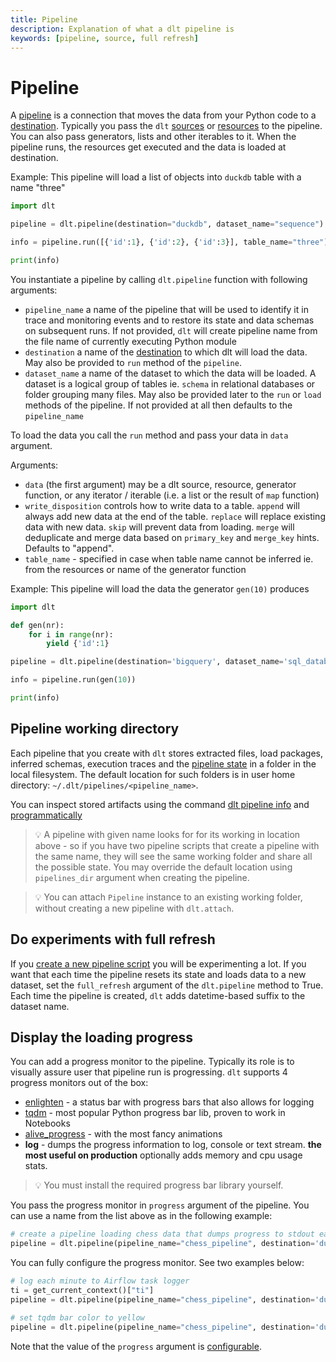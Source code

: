 ```yaml
---
title: Pipeline
description: Explanation of what a dlt pipeline is
keywords: [pipeline, source, full refresh]
---
```


# Pipeline

A [pipeline](glossary.md#pipeline) is a connection that moves the data from your Python code to a
[destination](glossary.md#destination). Typically you pass the `dlt` [sources](source.md) or
[resources](resource.md) to the pipeline. You can also pass generators, lists and other iterables to
it. When the pipeline runs, the resources get executed and the data is loaded at destination.

Example: This pipeline will load a list of objects into `duckdb` table with a name "three"

```python
import dlt

pipeline = dlt.pipeline(destination="duckdb", dataset_name="sequence")

info = pipeline.run([{'id':1}, {'id':2}, {'id':3}], table_name="three")

print(info)
```

You instantiate a pipeline by calling `dlt.pipeline` function with following arguments:

- `pipeline_name` a name of the pipeline that will be used to identify it in trace and monitoring
  events and to restore its state and data schemas on subsequent runs. If not provided, `dlt` will
  create pipeline name from the file name of currently executing Python module
- `destination` a name of the [destination](../dlt-ecosystem/destinations/bigquery) to which dlt
  will load the data. May also be provided to `run` method of the `pipeline`.
- `dataset_name` a name of the dataset to which the data will be loaded. A dataset is a logical
  group of tables ie. `schema` in relational databases or folder grouping many files. May also be
  provided later to the `run` or `load` methods of the pipeline. If not provided at all then
  defaults to the `pipeline_name`

To load the data you call the `run` method and pass your data in `data` argument.

Arguments:

- `data` (the first argument) may be a dlt source, resource, generator function, or any iterator /
  iterable (i.e. a list or the result of `map` function)
- `write_disposition` controls how to write data to a table. `append` will always add new data at
  the end of the table. `replace` will replace existing data with new data. `skip` will prevent data
  from loading. `merge` will deduplicate and merge data based on `primary_key` and `merge_key`
  hints. Defaults to "append".
- `table_name` - specified in case when table name cannot be inferred ie. from the resources or name
  of the generator function

Example: This pipeline will load the data the generator `gen(10)` produces

```python
import dlt

def gen(nr):
    for i in range(nr):
        yield {'id':1}

pipeline = dlt.pipeline(destination='bigquery', dataset_name='sql_database_data')

info = pipeline.run(gen(10))

print(info)
```

## Pipeline working directory

Each pipeline that you create with `dlt` stores extracted files, load packages, inferred schemas,
execution traces and the [pipeline state](state.md) in a folder in the local filesystem. The default
location for such folders is in user home directory: `~/.dlt/pipelines/<pipeline_name>`.

You can inspect stored artifacts using the command
[dlt pipeline info](../reference/command-line-interface.md#dlt-pipeline) and
[programmatically](../walkthroughs/run-a-pipeline.md#4-inspect-a-load-process)

> 💡 A pipeline with given name looks for for its working in location above - so if you have two
> pipeline scripts that create a pipeline with the same name, they will see the same working folder
> and share all the possible state. You may override the default location using `pipelines_dir`
> argument when creating the pipeline.

> 💡 You can attach `Pipeline` instance to an existing working folder, without creating a new
> pipeline with `dlt.attach`.

## Do experiments with full refresh

If you [create a new pipeline script](../walkthroughs/create-a-pipeline.md) you will be
experimenting a lot. If you want that each time the pipeline resets its state and loads data to a
new dataset, set the `full_refresh` argument of the `dlt.pipeline` method to True. Each time the
pipeline is created, `dlt` adds datetime-based suffix to the dataset name.

## Display the loading progress

You can add a progress monitor to the pipeline. Typically its role is to visually assure user that
pipeline run is progressing. `dlt` supports 4 progress monitors out of the box:

- [enlighten](https://github.com/Rockhopper-Technologies/enlighten) - a status bar with progress
  bars that also allows for logging
- [tqdm](https://github.com/tqdm/tqdm) - most popular Python progress bar lib, proven to work in
  Notebooks
- [alive_progress](https://github.com/rsalmei/alive-progress) - with the most fancy animations
- **log** - dumps the progress information to log, console or text stream. **the most useful on
  production** optionally adds memory and cpu usage stats.

> 💡 You must install the required progress bar library yourself.

You pass the progress monitor in `progress` argument of the pipeline. You can use a name from the
list above as in the following example:

```python
# create a pipeline loading chess data that dumps progress to stdout each 10 seconds (the default)
pipeline = dlt.pipeline(pipeline_name="chess_pipeline", destination='duckdb', dataset_name="chess_players_games_data", progress="log")
```

You can fully configure the progress monitor. See two examples below:

```python
# log each minute to Airflow task logger
ti = get_current_context()["ti"]
pipeline = dlt.pipeline(pipeline_name="chess_pipeline", destination='duckdb', dataset_name="chess_players_games_data", progress=dlt.progress.log(60, ti.log))
```

```python
# set tqdm bar color to yellow
pipeline = dlt.pipeline(pipeline_name="chess_pipeline", destination='duckdb', dataset_name="chess_players_games_data", progress=dlt.progress.tqdm(colour="yellow"))
```

Note that the value of the `progress` argument is
[configurable](../walkthroughs/run-a-pipeline.md#2-see-the-progress-during-loading).
